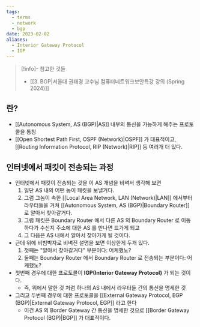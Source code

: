 ```yaml
---
tags:
  - terms
  - network
  - bgp
date: 2023-02-02
aliases:
  - Interior Gateway Protocol
  - IGP
---
```

> [!info]- 참고한 것들
> - [[3. BGP|서울대 권태경 교수님 컴퓨터네트워크보안특강 강의 (Spring 2024)]]

## 란?

- [[Autonomous System, AS (BGP)|AS]] 내부의 통신을 가능하게 해주는 프로토콜을 통칭
- [[Open Shortest Path First, OSPF (Network)|OSPF]] 가 대표적이고, [[Routing Information Protocol, RIP (Network)|RIP]] 등 여러개 더 있다.

## 인터넷에서 패킷이 전송되는 과정

- 인터넷에서 패킷이 전송되는 것을 이 AS 개념을 비벼서 생각해 보면
	1. 일단 AS 내의 어떤 놈이 패킷을 보낼거다.
	2. 그럼 그놈이 속한 [[Local Area Network, LAN (Network)|LAN]] 에서부터 라우터들을 거쳐 [[Autonomous System, AS (BGP)|Boundary Router]] 로 알아서 찾아갈거다.
	3. 그럼 패킷은 Boundary Router 에서 다른 AS 의 Boundary Router 로 이동하다가 수신지 주소에 대한 AS 를 만나면 드가게 되고
	4. 그 다음은 AS 내에서 알아서 찾아가게 될 것이다.
- 근데 위에 비빔박자로 비벼진 설명을 보면 이상한게 두개 있다.
	1. 첫째는 "알아서 찾아갈거다" 부분이다: 어케했노?
	2. 둘째는 Boundary Router 에서 Boundary Router 로 전송되는 부분이다: 어케했노?
- 첫번째 경우에 대한 프로토콜이 **IGP(Interior Gateway Protocol)** 가 되는 것이다.
	- 즉, 위에서 말한 것 처럼 하나의 AS 내에서 라우터들 간의 통신을 명세한 것
- 그리고 두번째 경우에 대한 프로토콜을 [[External Gateway Protocol, EGP (BGP)|External Gateway Protocol, EGP]] 라고 한다
	- 이건 AS 의 Border Gateway 간 통신을 명세한 것으로 [[Border Gateway Protocol (BGP)|BGP]] 가 대표적이다.